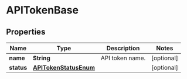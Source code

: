 
# APITokenBase

## Properties
Name | Type | Description | Notes
------------ | ------------- | ------------- | -------------
**name** | **String** | API token name. |  [optional]
**status** | [**APITokenStatusEnum**](APITokenStatusEnum.md) |  |  [optional]



